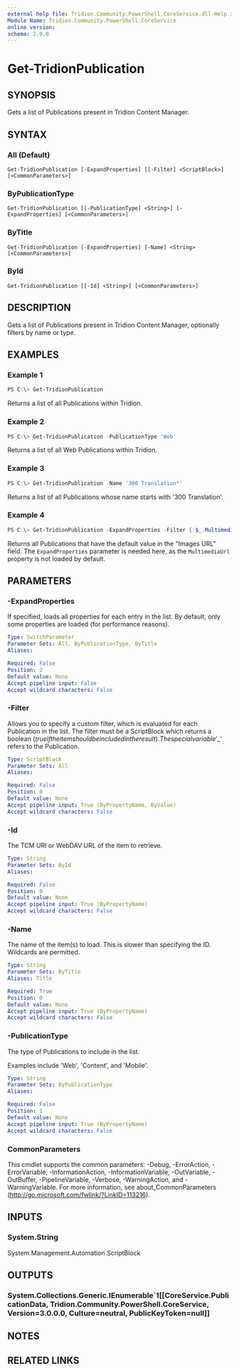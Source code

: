 ```yaml
---
external help file: Tridion.Community.PowerShell.CoreService.dll-Help.xml
Module Name: Tridion.Community.PowerShell.CoreService
online version:
schema: 2.0.0
---
```


# Get-TridionPublication

## SYNOPSIS
Gets a list of Publications present in Tridion Content Manager.

## SYNTAX

### All (Default)
```
Get-TridionPublication [-ExpandProperties] [[-Filter] <ScriptBlock>] [<CommonParameters>]
```

### ByPublicationType
```
Get-TridionPublication [[-PublicationType] <String>] [-ExpandProperties] [<CommonParameters>]
```

### ByTitle
```
Get-TridionPublication [-ExpandProperties] [-Name] <String> [<CommonParameters>]
```

### ById
```
Get-TridionPublication [[-Id] <String>] [<CommonParameters>]
```

## DESCRIPTION
Gets a list of Publications present in Tridion Content Manager, optionally filters by name or type.

## EXAMPLES

### Example 1
```powershell
PS C:\> Get-TridionPublication
```

Returns a list of all Publications within Tridion.

### Example 2
```powershell
PS C:\> Get-TridionPublication -PublicationType 'Web'
```

Returns a list of all Web Publications within Tridion.

### Example 3
```powershell
PS C:\> Get-TridionPublication -Name '300 Translation*'
```

Returns a list of all Publications whose name starts with '300 Translation'.

### Example 4
```powershell
PS C:\> Get-TridionPublication -ExpandProperties -Filter { $_.MultimediaUrl -eq 'Images' }
```

Returns all Publications that have the default value in the "Images URL" field.
The `ExpandProperties` parameter is needed here, as the `MultimediaUrl` property is not loaded by default.

## PARAMETERS

### -ExpandProperties
If specified, loads all properties for each entry in the list.
By default, only some properties are loaded (for performance reasons).

```yaml
Type: SwitchParameter
Parameter Sets: All, ByPublicationType, ByTitle
Aliases:

Required: False
Position: 2
Default value: None
Accept pipeline input: False
Accept wildcard characters: False
```

### -Filter
Allows you to specify a custom filter, which is evaluated for each Publication in the list. 
The filter must be a ScriptBlock which returns a boolean ($true if the item should be included in the result).
The special variable '$_' refers to the Publication.


```yaml
Type: ScriptBlock
Parameter Sets: All
Aliases:

Required: False
Position: 0
Default value: None
Accept pipeline input: True (ByPropertyName, ByValue)
Accept wildcard characters: False
```

### -Id
The TCM URI or WebDAV URL of the item to retrieve.

```yaml
Type: String
Parameter Sets: ById
Aliases:

Required: False
Position: 0
Default value: None
Accept pipeline input: True (ByPropertyName)
Accept wildcard characters: False
```

### -Name
The name of the item(s) to load. This is slower than specifying the ID.
Wildcards are permitted.

```yaml
Type: String
Parameter Sets: ByTitle
Aliases: Title

Required: True
Position: 0
Default value: None
Accept pipeline input: True (ByPropertyName)
Accept wildcard characters: False
```

### -PublicationType
The type of Publications to include in the list.

Examples include 'Web', 'Content', and 'Mobile'.

```yaml
Type: String
Parameter Sets: ByPublicationType
Aliases:

Required: False
Position: 1
Default value: None
Accept pipeline input: True (ByPropertyName)
Accept wildcard characters: False
```

### CommonParameters
This cmdlet supports the common parameters: -Debug, -ErrorAction, -ErrorVariable, -InformationAction, -InformationVariable, -OutVariable, -OutBuffer, -PipelineVariable, -Verbose, -WarningAction, and -WarningVariable.
For more information, see about_CommonParameters (http://go.microsoft.com/fwlink/?LinkID=113216).

## INPUTS

### System.String
System.Management.Automation.ScriptBlock


## OUTPUTS

### System.Collections.Generic.IEnumerable`1[[CoreService.PublicationData, Tridion.Community.PowerShell.CoreService, Version=3.0.0.0, Culture=neutral, PublicKeyToken=null]]


## NOTES

## RELATED LINKS
